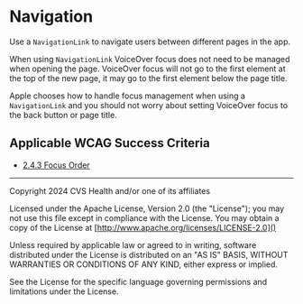 # Navigation

Use a `NavigationLink` to navigate users between different pages in the app. 

When using `NavigationLink` VoiceOver focus does not need to be managed when opening the page. VoiceOver focus will not go to the first element at the top of the new page, it may go to the first element below the page title. 

Apple chooses how to handle focus management when using a `NavigationLink` and you should not worry about setting VoiceOver focus to the back button or page title.
    
## Applicable WCAG Success Criteria
- [2.4.3 Focus Order](https://www.w3.org/WAI/WCAG22/Understanding/focus-order)

----

Copyright 2024 CVS Health and/or one of its affiliates

Licensed under the Apache License, Version 2.0 (the "License");
you may not use this file except in compliance with the License.
You may obtain a copy of the License at
[http://www.apache.org/licenses/LICENSE-2.0]()

Unless required by applicable law or agreed to in writing, software
distributed under the License is distributed on an "AS IS" BASIS,
WITHOUT WARRANTIES OR CONDITIONS OF ANY KIND, either express or implied.

See the License for the specific language governing permissions and
limitations under the License.
